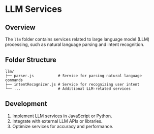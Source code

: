 # LLM Services

## Overview
The `llm` folder contains services related to large language model (LLM) processing, such as natural language parsing and intent recognition.

## Folder Structure
```
llm/
├── parser.js           # Service for parsing natural language commands
├── intentRecognizer.js # Service for recognizing user intent
└── ...                 # Additional LLM-related services
```

## Development
1. Implement LLM services in JavaScript or Python.
2. Integrate with external LLM APIs or libraries.
3. Optimize services for accuracy and performance.
